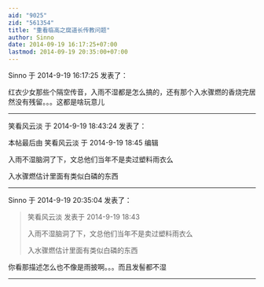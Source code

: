 ```yaml
---
aid: "9025"
zid: "561354"
title: "重看临高之腐道长传教问题"
author: Sinno
date: 2014-09-19 16:17:25+07:00
lastmod: 2014-09-19 20:35:00+07:00
---
```


Sinno 于 2014-9-19 16:17:25 发表了：

红衣少女那些个隔空传音，入雨不湿都是怎么搞的，还有那个入水骤燃的香烧完居然没有残留。。。这都是啥玩意儿

---

笑看风云淡 于 2014-9-19 18:43:24 发表了：

本帖最后由 笑看风云淡 于 2014-9-19 18:45 编辑

入雨不湿脑洞了下，文总他们当年不是卖过塑料雨衣么

入水骤燃估计里面有类似白磷的东西

---

Sinno 于 2014-9-19 20:35:04 发表了：

> 笑看风云淡 发表于 2014-9-19 18:43
>
> 入雨不湿脑洞了下，文总他们当年不是卖过塑料雨衣么
>
> 入水骤燃估计里面有类似白磷的东西

你看那描述怎么也不像是雨披啊。。。而且发髻都不湿

---
